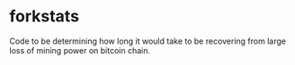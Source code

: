 # forkstats
Code to be determining how long it would take to be recovering from large loss of mining power on bitcoin chain.
